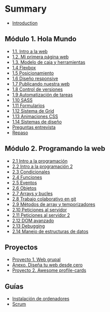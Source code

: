 # Summary

- [Introduction](README.md)

## Módulo 1. Hola Mundo

- [1.1. Intro a la web](sprint_1/1_1_intro_a_la_web.md)
- [1.2. Mi primera página web](sprint_1/1_2_mi_primera_web.md)
- [1.3. Modelo de caja y herramientas](sprint_1/1_3_modelo_de_caja_y_herramientas.md)
- [1.4 Flexbox](sprint_1/1_4_posicionamiento_con_flexbox.md)
- [1.5 Posicionamiento](sprint_1/1_5_posicionamiento.md)
- [1.6 Diseño responsive](sprint_1/1_6_responsive_design.md)
- [1.7 Publicando nuestra web](sprint_1/1_7_publicando_nuestra_web.md)
- [1.8 Control de versiones](sprint_1/1_8_control_de_versiones.md)
- [1.9 Automatización de tareas](sprint_1/1_9_automatizacion_de_tareas.md)
- [1.10 SASS](sprint_1/1_10_sass.md)
- [1.11 Formularios](sprint_1/1_11_formularios.md)
- [1.12 Sistema de Grid](sprint_1/1_12_sistema_de_grid.md)
- [1.13 Animaciones CSS](sprint_1/1_13_animaciones_CSS.md)
- [1.14 Sistemas de diseño](sprint_1/1_14_sistemas_de_diseno.md)
- [Preguntas entrevista](sprint_1/1_questions.md)
- [Repaso](sprint_1/1_repaso.md)

## Módulo 2. Programando la web

- [2.1 Intro a la programación](sprint_2/2_1_intro_a_la_programacion.md)
- [2.2 Intro a la programación 2](sprint_2/2_2_intro_a_la_programacion_2.md)
- [2.3 Condicionales](sprint_2/2_3_condicionales.md)
- [2.4 Funciones](sprint_2/2_4_funciones.md)
- [2.5 Eventos](sprint_2/2_5_eventos.md)
- [2.6 Objetos](sprint_2/2_6_objetos.md)
- [2.7 Arrays y bucles](sprint_2/2_7_arrays_y_bucles.md)
- [2.8 Trabajo colaborativo en git](sprint_2/2_8_trabajo_colaborativo_en_git.md)
- [2.9 Métodos de array y temporizadores](sprint_2/2_9_asincronia.md)
- [2.10 Peticiones al servidor](sprint_2/2_10_peticiones_al_servidor.md)
- [2.11 Peticiones al servidor 2](sprint_2/2_11_peticiones_al_servidor_2.md)
- [2.12 DOM avanzado](sprint_2/2_12_dom_avanzado.md)
- [2.13 Debugging](sprint_2/2_13_debugging.md)
- [2.14 Manejo de estructuras de datos](sprint_2/2_14_manejo_de_estructuras_de_datos.md)

<!--
## Módulo 3. React

- [3.1 Métodos funcionales de array](sprint_3/3_1_metodos_funcionales_array.md)
- [3.2 Clases de ES6](sprint_3/3_2_clases_es6.md)
- [3.3 Intro a React](sprint_3/3_3_intro_react.md)
- [3.4 Intro a React II](sprint_3/3_4_intro_react_2.md)
- [3.5 Componentes en React](sprint_3/3_5_componentes_react.md)
- [3.6 Eventos en React](sprint_3/3_6_eventos_react.md)
- [3.7 Estado en React](sprint_3/3_7_estado_react.md)
- [3.8 Estado en React 2](sprint_3/3_8_estado_react_2.md)
- [3.9 Lifting](sprint_3/3_9_lifting.md)
- [3.10 Arquitectura de aplicaciones React](sprint_3/3_10_arquitectura_estado.md)
- [3.11 React router](sprint_3/3_11_react_router.md)
- [3.12 Métodos del ciclo de vida de componentes](sprint_3/3_12_ciclo_vida_componentes_react.md)
- [3.13 Debugging de aplicaciones JS y React](sprint_3/3_13_debugging_react.md)
- [3.14 Testing con JavaScript](sprint_3/3_14_testing_js.md)
-->

## Proyectos

- [Proyecto 1. Web grupal](proyectos/P1_proyecto_modulo_1.md)
- [Anexo. Diseña tu web desde cero](proyectos/P1_anexo_diseno.md)
- [Proyecto 2. Awesome profile-cards](proyectos/P2_proyecto_sprint_2.md)

<!--
- [Anexo. Documentación del API de Awesome Profile Cards](proyectos/P2_anexo.md)
- [Proyecto 3. Un caso de código heredado](proyectos/P3_proyecto_sprint_3.md)
-->

<!--
## Formación continua

- [Presentación](formacion-continua/0_presentacion.md)
- [Prueba técnica #1](formacion-continua/1_prueba_tecnica.md)
- [Prueba técnica #2](formacion-continua/2_prueba_tecnica.md)
- [Prueba técnica #3](formacion-continua/3_prueba_tecnica.md)
- [Prueba técnica #4](formacion-continua/4_prueba_tecnica.md)
- [Prueba técnica #5](formacion-continua/5_prueba_tecnica.md)
- [Prueba técnica #6](formacion-continua/6_prueba_tecnica.md)
- [Prueba técnica #7](formacion-continua/7_prueba_tecnica.md)

-->

## Guías

- [Instalación de ordenadores](guias/instalacion_ordenadores.md)
- [Scrum](guias/scrum.md)

<!--
- [Buenas prácticas para tener un portfolio atractivo en GitHub](guias/github_como_portfolio.md)
- [Guía para enfrentarse a problemas técnicos de manera autónoma](guias/busqueda_de_soluciones.md)
- [Pruebas técnicas](guias/pruebas_tecnicas.md)
-->

<!--
## Extra
- [E.1 Repaso de flexbox y position](extra/e1-flexbox-y-position.md)
-->

